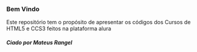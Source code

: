 <!DOCTYPE html>
<html>
    <head>
    <h3>Bem Vindo</h3>
    <p>Este repositório tem o propósito de apresentar os códigos dos Cursos de HTML5 e CCS3 feitos na plataforma alura<p>
    <h5>Ciado por Mateus Rangel</h5>
    </head>
</html>
